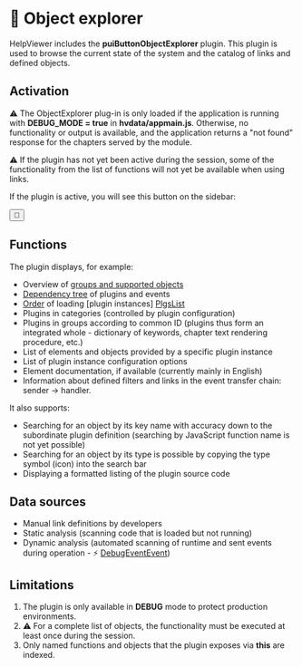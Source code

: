 # 🧩 Object explorer

HelpViewer includes the **puiButtonObjectExplorer** plugin. This plugin is used to browse the current state of the system and the catalog of links and defined objects.

## Activation

⚠️ The ObjectExplorer plug-in is only loaded if the application is running with **DEBUG_MODE = true** in **hvdata/appmain.js**. Otherwise, no functionality or output is available, and the application returns a "not found" response for the chapters served by the module.

⚠️ If the plugin has not yet been active during the session, some of the functionality from the list of functions will not yet be available when using links.

If the plugin is active, you will see this button on the sidebar:

<button class="pnl-btn" id="downP-ObjectExplorer" title="Object explorer" aria-label="Object explorer">🧩</button>

## Functions

The plugin displays, for example:

- Overview of [groups and supported objects][OEGroups]
- [Dependency tree][OETree] of plugins and events
- [Order][OELoadOrder] of loading [plugin instances] [PlgsList]
- Plugins in categories (controlled by plugin configuration)
- Plugins in groups according to common ID (plugins thus form an integrated whole - dictionary of keywords, chapter text rendering procedure, etc.)
- List of elements and objects provided by a specific plugin instance
- List of plugin instance configuration options
- Element documentation, if available (currently mainly in English)
- Information about defined filters and links in the event transfer chain: sender -> handler.

It also supports:

- Searching for an object by its key name with accuracy down to the subordinate plugin definition (searching by JavaScript function name is not yet possible)
- Searching for an object by its type is possible by copying the type symbol (icon) into the search bar
- Displaying a formatted listing of the plugin source code

## Data sources

- Manual link definitions by developers
- Static analysis (scanning code that is loaded but not running)
- Dynamic analysis (automated scanning of runtime and sent events during operation - ⚡ [DebugEventEvent][DebugEventEvent])

## Limitations

1. The plugin is only available in **DEBUG** mode to protect production environments.
2. ⚠️ For a complete list of objects, the functionality must be executed at least once during the session.
3. Only named functions and objects that the plugin exposes via **this** are indexed.

[PlgsList]: plugins.lst.md "List of plugins"
[OEGroups]: :_/README.md "Object categories list"
[OETree]: :_/tree/TREE.md "Dependency tree"
[OELoadOrder]: :_/LORDER.md "Loading order"
[DebugEventEvent]: :_evt:DebugEventEvent.md "DebugEventEvent"
